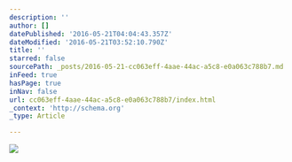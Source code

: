```yaml
---
description: ''
author: []
datePublished: '2016-05-21T04:04:43.357Z'
dateModified: '2016-05-21T03:52:10.790Z'
title: ''
starred: false
sourcePath: _posts/2016-05-21-cc063eff-4aae-44ac-a5c8-e0a063c788b7.md
inFeed: true
hasPage: true
inNav: false
url: cc063eff-4aae-44ac-a5c8-e0a063c788b7/index.html
_context: 'http://schema.org'
_type: Article

---
```

![](https://the-grid-user-content.s3-us-west-2.amazonaws.com/2406ff85-aaf3-4152-8753-717b24508fc0.jpg)